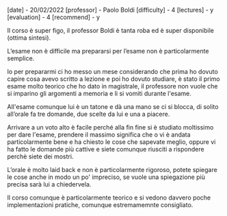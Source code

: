 [date] - 20/02/2022
[professor] - Paolo Boldi
[difficulty] - 4
[lectures] - y
[evaluation] - 4
[recommend] - y

Il corso è super figo, il professor Boldi è tanta roba ed è super disponibile (ottima sintesi).

L’esame non è difficile ma prepararsi per l’esame non è particolarmente semplice.

Io per prepararmi ci ho messo un mese considerando che prima ho dovuto capire cosa avevo scritto a lezione e poi ho dovuto studiare, è stato il primo esame molto teorico che ho dato in magistrale, il professore non vuole che si imparino gli argomenti a memoria e li si vomiti durante l'esame.

All'esame comunque lui è un tatone e dà una mano se ci si blocca, di solito all’orale fa tre domande, due scelte da lui e una a piacere.

Arrivare a un voto alto è facile perché alla fin fine si è studiato moltissimo per dare l'esame, prendere il massimo significa che o vi è andata particolarmente bene e ha chiesto le cose che sapevate meglio, oppure vi ha fatto le domande più cattive e siete comunque riusciti a rispondere perchè siete dei mostri.

L’orale è molto laid back e non è particolarmente rigoroso, potete spiegare le cose anche in modo un po' impreciso, se vuole una spiegazione più precisa sarà lui a chiedervela.

Il corso comunque è particolarmente teorico e si vedono davvero poche implementazioni pratiche,
comunque estremamemnte consigliato.
